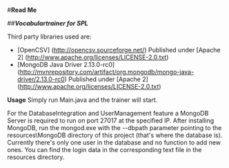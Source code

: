 #**Read Me**

##**_Vocabulartrainer for SPL_**

Third party libraries used are:

- [OpenCSV] (http://opencsv.sourceforge.net/)
  Published under [Apache 2] (http://www.apache.org/licenses/LICENSE-2.0.txt)
- [MongoDB Java Driver 2.13.0-rc0] (http://mvnrepository.com/artifact/org.mongodb/mongo-java-driver/2.13.0-rc0)
  Published under [Apache 2] (http://www.apache.org/licenses/LICENSE-2.0.txt)
  
**Usage**
Simply run Main.java and the trainer will start.

For the DatabaseIntegration and UserManagement feature a MongoDB Server is required to run on port 27017 at the specified IP.
After installing MongoDB, run the mongod.exe with the --dbpath parameter pointing to the resources\MongoDB directory of this project (that's where the database is).
Currently there's only one user in the database and no function to add new ones. You can find the login data in the corresponding text file in the resources directory.
